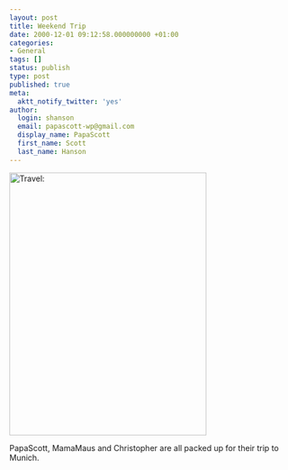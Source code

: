 ```yaml
---
layout: post
title: Weekend Trip
date: 2000-12-01 09:12:58.000000000 +01:00
categories:
- General
tags: []
status: publish
type: post
published: true
meta:
  aktt_notify_twitter: 'yes'
author:
  login: shanson
  email: papascott-wp@gmail.com
  display_name: PapaScott
  first_name: Scott
  last_name: Hanson
---
```

<p><img src="http://www.papascott.de/wordpress/wp-content/uploads/2000/12/Travel.jpg" height="467" width="350" border="0" alt="Travel: " /></p>
<p>PapaScott, MamaMaus and Christopher are all packed up for their trip to Munich.</p>
